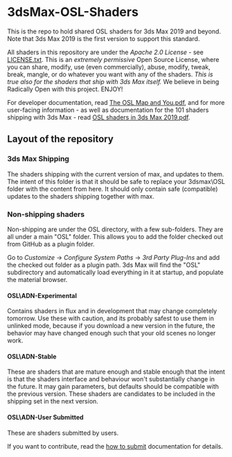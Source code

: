 # 3dsMax-OSL-Shaders

This is the repo to hold shared OSL shaders for 3ds Max 2019 and beyond. 
Note that 3ds Max 2019 is the first version to support this standard.

All shaders in this repository are under the *Apache 2.0 License* - see [LICENSE.txt](LICENSE.txt).
This is an *extremely permissive* Open Source License, where you can share, modify, use (even commercially), 
abuse, modify, tweak, break, mangle, or do whatever you want with any of the shaders. *This is true 
also for the shaders that ship with 3ds Max itself.* We believe in being Radically Open with this project. 
ENJOY!

For developer documentation, read [The OSL Map and You.pdf](The%20OSL%20Map%20and%20You%20V1.pdf), 
and for more user-facing information - as well as documentation for the 101 shaders shipping with 
3ds Max - read [OSL shaders in 3ds Max 2019.pdf](OSL%20shaders%20in%203ds%20Max%202019.pdf).

## Layout of the repository

### 3ds Max Shipping

The shaders shipping with the current version of max, and updates to them. 
The intent of this folder is that it should be safe to replace your 3dsmax\OSL 
folder with the content from here. It should only contain safe (compatible)
updates to the shaders shipping together with max.

### Non-shipping shaders

Non-shipping are under the OSL directory, with a few sub-folders. They are all
under a main "OSL" folder. This allows you to add the folder checked out from
GitHub as a plugin folder.

Go to *Customize* -> *Configure System Paths* -> *3rd Party Plug-Ins* and add 
the checked out folder as a plugin path. 3ds Max will find the "OSL" subdirectory
and automatically load everything in it at startup, and populate the material 
browser.

#### OSL\ADN-Experimental

Contains shaders in flux and in development that may change completely tomorrow. 
Use these with caution, and its probably safest to use them in unlinked mode, because
if you download a new version in the future, the behavior may have changed enough such
that your old scenes no longer work.

#### OSL\ADN-Stable

These are shaders that are mature enough and stable enough that the intent is that
the shaders interface and behaviour won't substantially change in the future. It may
gain parameters, but defaults should be compatible with the previous version. These 
shaders are candidates to be included in the shipping set in the next version.

#### OSL\ADN-User Submitted

These are shaders submitted by users. 

If you want to contribute, read the [how to submit](HOW-TO-SUBMIT.md) documentation for details.
